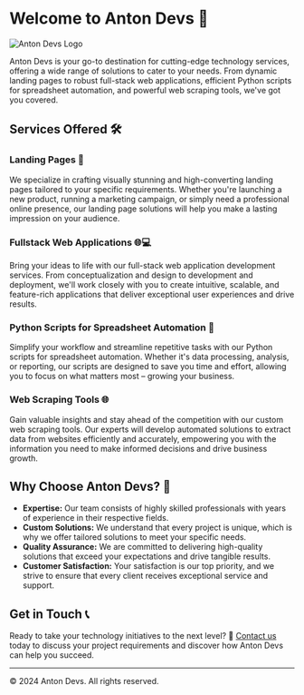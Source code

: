 # Welcome to Anton Devs 👋

![Anton Devs Logo](https://github.com/antondevelopers/antondevelopers/assets/164578806/66327279-c37f-406f-a6be-b81aa60ec94e)

Anton Devs is your go-to destination for cutting-edge technology services, offering a wide range of solutions to cater to your needs. From dynamic landing pages to robust full-stack web applications, efficient Python scripts for spreadsheet automation, and powerful web scraping tools, we've got you covered.

## Services Offered 🛠️

### Landing Pages 🚀
We specialize in crafting visually stunning and high-converting landing pages tailored to your specific requirements. Whether you're launching a new product, running a marketing campaign, or simply need a professional online presence, our landing page solutions will help you make a lasting impression on your audience.

### Fullstack Web Applications 🌐💻
Bring your ideas to life with our full-stack web application development services. From conceptualization and design to development and deployment, we'll work closely with you to create intuitive, scalable, and feature-rich applications that deliver exceptional user experiences and drive results.

### Python Scripts for Spreadsheet Automation 🐍
Simplify your workflow and streamline repetitive tasks with our Python scripts for spreadsheet automation. Whether it's data processing, analysis, or reporting, our scripts are designed to save you time and effort, allowing you to focus on what matters most – growing your business.

### Web Scraping Tools 🌐
Gain valuable insights and stay ahead of the competition with our custom web scraping tools. Our experts will develop automated solutions to extract data from websites efficiently and accurately, empowering you with the information you need to make informed decisions and drive business growth.

## Why Choose Anton Devs? 🌟

- **Expertise:** Our team consists of highly skilled professionals with years of experience in their respective fields.
- **Custom Solutions:** We understand that every project is unique, which is why we offer tailored solutions to meet your specific needs.
- **Quality Assurance:** We are committed to delivering high-quality solutions that exceed your expectations and drive tangible results.
- **Customer Satisfaction:** Your satisfaction is our top priority, and we strive to ensure that every client receives exceptional service and support.

## Get in Touch 📞

Ready to take your technology initiatives to the next level? 📧 [Contact us](mailto:antondevelopers@gmail.com) today to discuss your project requirements and discover how Anton Devs can help you succeed.

---

© 2024 Anton Devs. All rights reserved.
